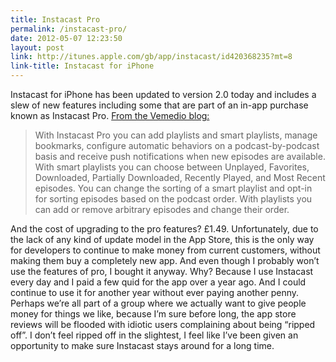 ```yaml
---
title: Instacast Pro
permalink: /instacast-pro/
date: 2012-05-07 12:23:50
layout: post
link: http://itunes.apple.com/gb/app/instacast/id420368235?mt=8
link-title: Instacast for iPhone
---
```


Instacast for iPhone has been updated to version 2.0 today and includes a slew of new features including some that are part of an in-app purchase known as Instacast Pro. [From the Vemedio blog:](http://vemedio.com/blog/posts/instacast-2-0-available)

> With Instacast Pro you can add playlists and smart playlists, manage bookmarks, configure automatic behaviors on a podcast-by-podcast basis and receive push notifications when new episodes are available. With smart playlists you can choose between Unplayed, Favorites, Downloaded, Partially Downloaded, Recently Played, and Most Recent episodes. You can change the sorting of a smart playlist and opt-in for sorting episodes based on the podcast order. With playlists you can add or remove arbitrary episodes and change their order.

And the cost of upgrading to the pro features? £1.49. Unfortunately, due to the lack of any kind of update model in the App Store, this is the only way for developers to continue to make money from current customers, without making them buy a completely new app. And even though I probably won’t use the features of pro, I bought it anyway. Why? Because I use Instacast every day and I paid a few quid for the app over a year ago. And I could continue to use it for another year without ever paying another penny. Perhaps we’re all part of a group where we actually want to give people money for things we like, because I’m sure before long, the app store reviews will be flooded with idiotic users complaining about being “ripped off”. I don’t feel ripped off in the slightest, I feel like I’ve been given an opportunity to make sure Instacast stays around for a long time.